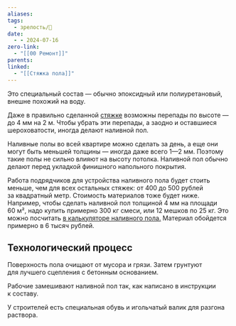 ```yaml
---
aliases: 
tags:
  - зрелость/🌱
date:
  - - 2024-07-16
zero-link:
  - "[[00 Ремонт]]"
parents: 
linked:
  - "[[Стяжка пола]]"
---
```

Это специальный состав — обычно эпоксидный или полиуретановый, внешне похожий на воду.

Даже в правильно сделанной [стяжке](Стяжка%20пола.md) возможны перепады по высоте — до 4 мм на 2 м. Чтобы убрать эти перепады, а заодно и оставшиеся шероховатости, иногда делают наливной пол.

Наливные полы во всей квартире можно сделать за день, а еще они могут быть меньшей толщины — иногда даже всего 1—2 мм. Поэтому такие полы не сильно влияют на высоту потолка. Наливной пол обычно делают перед укладкой финишного напольного покрытия.

Работа подрядчиков для устройства наливного пола будет стоить меньше, чем для всех остальных стяжек: от 400 до 500 рублей за квадратный метр. Стоимость материалов тоже будет ниже. Например, чтобы сделать наливной пол толщиной 4 мм на площади 60 м², надо купить примерно 300 кг смеси, или 12 мешков по 25 кг. Это можно посчитать [в калькуляторе наливного пола.](https://m-delivery.ru/expense_9789.php) Материал обойдется примерно в 6 тысяч рублей.
## Технологический процесс
Поверхность пола очищают от мусора и грязи. Затем грунтуют для лучшего сцепления с бетонным основанием.

Рабочие замешивают наливной пол так, как написано в инструкции к составу.

У строителей есть специальная обувь и игольчатый валик для разгона раствора.
